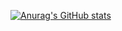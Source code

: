 [![Anurag's GitHub stats](https://github-readme-stats.vercel.app/api?username=slayywrld)](https://github.com/anuraghazra/github-readme-stats&show_icons=true&theme=radical)
